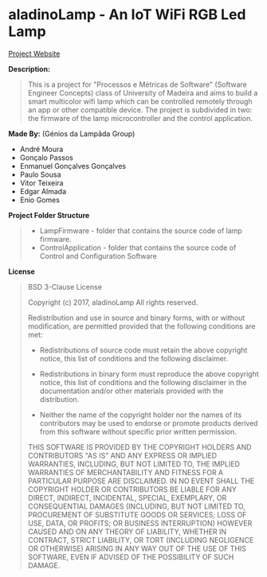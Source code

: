 # aladinoLamp - An IoT WiFi RGB Led Lamp
[Project Website](http://aladinolamp.diogopassos.pt "Project Website")

**Description:**
> This is a project for "Processos e Métricas de Software" (Software Engineer Concepts) class of University of Madeira and aims to build a smart multicolor wifi lamp which can be controlled remotely through an app or other compatible device.
> The project is subdivided in two: the firmware of the lamp microcontroller and the control application.

**Made By:**
 (Génios da Lampâda Group)
* André Moura
* Gonçalo Passos
* Enmanuel Gonçalves Gonçalves
* Paulo Sousa
* Vitor Teixeira
* Edgar Almada
*  Enio Gomes

**Project Folder Structure**
>* LampFirmware - folder that contains the source code of lamp firmware.
>* ControlApplication - folder that contains the source code of Control and Configuration Software

**License**
>BSD 3-Clause License
>
>Copyright (c) 2017, aladinoLamp
>All rights reserved.
>
>Redistribution and use in source and binary forms, with or without
>modification, are permitted provided that the following conditions are met:
>
>* Redistributions of source code must retain the above copyright notice, this
>  list of conditions and the following disclaimer.
>
>* Redistributions in binary form must reproduce the above copyright notice,
>  this list of conditions and the following disclaimer in the documentation
>  and/or other materials provided with the distribution.
>
>* Neither the name of the copyright holder nor the names of its
>  contributors may be used to endorse or promote products derived from
>  this software without specific prior written permission.
>
>THIS SOFTWARE IS PROVIDED BY THE COPYRIGHT HOLDERS AND CONTRIBUTORS "AS IS"
>AND ANY EXPRESS OR IMPLIED WARRANTIES, INCLUDING, BUT NOT LIMITED TO, THE
>IMPLIED WARRANTIES OF MERCHANTABILITY AND FITNESS FOR A PARTICULAR PURPOSE ARE
>DISCLAIMED. IN NO EVENT SHALL THE COPYRIGHT HOLDER OR CONTRIBUTORS BE LIABLE
>FOR ANY DIRECT, INDIRECT, INCIDENTAL, SPECIAL, EXEMPLARY, OR CONSEQUENTIAL
>DAMAGES (INCLUDING, BUT NOT LIMITED TO, PROCUREMENT OF SUBSTITUTE GOODS OR
>SERVICES; LOSS OF USE, DATA, OR PROFITS; OR BUSINESS INTERRUPTION) HOWEVER
>CAUSED AND ON ANY THEORY OF LIABILITY, WHETHER IN CONTRACT, STRICT LIABILITY,
>OR TORT (INCLUDING NEGLIGENCE OR OTHERWISE) ARISING IN ANY WAY OUT OF THE USE
>OF THIS SOFTWARE, EVEN IF ADVISED OF THE POSSIBILITY OF SUCH DAMAGE.
